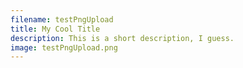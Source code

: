 ```yaml
---
filename: testPngUpload
title: My Cool Title
description: This is a short description, I guess.
image: testPngUpload.png
---
```


<vzome-viewer src="./{{ page.filename }}.vZome" style="width: 100vh; height: 100vh;"></vzome-viewer>
